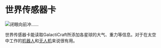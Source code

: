 # 世界传感器卡

![闭眼向前冲……](oredict:oc:worldSensorCard)

世界传感器卡能读取GalactiCraft所添加各星球的大气、重力等信息。对于在太空中工作的[机器人](../block/robot.md)和[无人机](drone.md)来说很有用。
